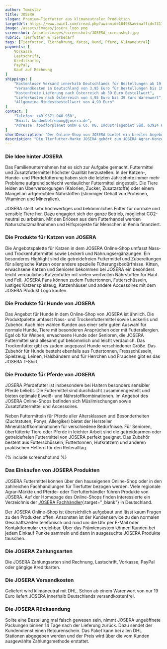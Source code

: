 ```yaml
---
author: Tomislav
title: JOSERA
slogan: Premium-Tierfutter aus klimaneutraler Produktion
targetUrl: https://www.awin1.com/cread.php?awinmid=18498&awinaffid=731132
image: /assets/images/josera_logo.png
screenshot: /assets/images/screenshots/JOSERA_screenshot.jpg
rubric: Tierfutter & Tierbedarf
tags: [Tierfutter, Tiernahrung, Katze, Hund, Pferd, Klimaneutral]
payments: [
    Vorkasse
    Lastschrift,
    Kreditkarte,
    PayPal,
    Kauf auf Rechnung
]
shippings: [
    "Kostenloser Versand innerhalb Deutschlands für Bestellungen ab 19 Euro",
    "Versandkosten in Deutschland von 3,95 Euro für Bestellungen bis 19 Euro",
    "Kostenfreie Lieferung nach Österreich ab 39 Euro Bestellwert",
    "Lieferkosten nach Österreich von 4,95 Euro bis 39 Euro Warenwert",
    "Allgemeine Mindestbestellwert von 4,99 Euro"
]
contact: [
    "Telefon: +49 9371 940 950",
    "Email: kundenbetreuung@josera.de",
    "Adresse: foodforplanet GmbH & Co. KG, Industriegebiet Süd, 63924 Kleinheubach"
]
shortDescription: "Der Online-Shop von JOSERA bietet ein breites Angebot an Tiernahrung mit der Gesundheit und den individuellen Bedürfnissen des Tieres als oberste Priorität."
description: "Die Tierfutter-Marke JOSERA gehört zum JOSERA Agrar-Konzern. Gegründet wurde die Firma in der Nachkriegszeit von Joseph und Pauline Erbacher im unterfränkischen Dorf Weilbach. Zunächst produzierten die Erbacher Futterkalk. Seitdem entwickelte sich das mittelständische Familienunternehmen ständig weiter. Unter Katzenhaltern, Hundefreunden und Reitern hat JOSERA einen sehr guten Ruf als besonders bekömmliches, magenschonendes und nahrhaftes Futter gemacht."
---
```


### Die Idee hinter JOSERA

Das Familienunternehmen hat es sich zur Aufgabe gemacht, Futtermittel und Zusatzfuttermittel höchster Qualität herzustellen. In der Katzen-, Hunde- und Pferdefütterung haben sich die letzten Jahrzehnte immer mehr Probleme aufgrund schlecht verdaulicher Futtermittel eingestellt. Die Tiere leiden an Überversorgungen (Kalorien, Zucker, Zusatzstoffe) oder einem Mangel an artgerechten Nährstoffen (stimmiger Gehalt von Proteinen, Vitaminen und Mineralien).

JOSERA stellt sehr hochwertiges und bekömmliches Futter für normale und sensible Tiere her. Dazu engagiert sich der ganze Betrieb, möglichst CO2-neutral zu arbeiten. Mit den Erlösen aus dem Futterhandel werden Naturschutzmaßnahmen und Hilfsprojekte für Menschen in Kenia finanziert.

### Die Produkte für Katzen von JOSERA

Die Angebotspalette für Katzen in dem JOSERA Online-Shop umfasst Nass- und Trockenfuttermittel sowie Leckerli und Nahrungsergänzungen. Ein besonderes Highlight sind die getreidefreien Futtermittel und Zubereitungen für allergische Katzen oder andere spezielle Fütterungsbedürfnisse. Kitten, erwachsene Katzen und Senioren bekommen bei JOSERA ein besonders leicht verdauliches Katzenfutter mit vielen wertvollen Nährstoffen für Haut und Fell. JOSERA Fans können zudem Futtertonnen, Futterschüsseln, lustiges Katzenspielzeug, Katzenhäuser und andere Accessoires mit dem JOSERA Produkt Logo kaufen.

### Die Produkte für Hunde von JOSERA

Das Angebot für Hunde in dem Online-Shop von JOSERA ist ähnlich. Die Produktpalette umfasst Nass- und Trockenfuttermittel sowie Leckerlis und Zubehör. Auch hier wählen Kunden aus einer sehr guten Auswahl für normale Hunde, Tiere mit besonderen Ansprüchen oder mit Futterallergien. Egal ob für Welpen, erwachsene Hunde oder Senioren, die JOSERA Futtermittel sind allesamt gut bekömmlich und leicht verdaulich. Das Trockenfutter gibt es zudem angepasst Hunde verschiedener Größe. Das Zubehör für Hunde besteht ebenfalls aus Futtertonnen, Fressschüsseln, Spielzeug, Leinen, Halsbändern und für Herrchen und Frauchen gibt es das JOSERA T-Shirt.

### Die Produkte für Pferde von JOSERA

JOSERA Pferdefutter ist insbesondere bei Haltern besonders sensibler Pferde beliebt. Die Futtermittel sind durchdacht zusammengestellt und bieten optimale Eiweiß- und Nährstoffkombinationen. Im Angebot des JOSERA Online-Shops befinden sich Müslimischungen sowie Zusatzfuttermittel und Accessoires.

Neben Futtermitteln für Pferde aller Altersklassen und Besonderheiten (Zuchtstuten, Ponys, Allergiker) bietet der Hersteller Mineralstoffkombinationen für verschiedene Bedürfnisse. Für Senioren, überfütterte Tiere oder Pferde in leichter Arbeit sind die getreidearmen oder getreidefreien Futtermittel von JOSERA perfekt geeignet. Das Zubehör besteht aus Futterschüsseln, Futtertonnen, Hufkratzern und anderen praktischen Helfern für den Reiteralltag.

{% include screenshot.md %}

### Das Einkaufen von JOSERA Produkten

JOSERA Futtermittel können über den hauseigenen Online-Shop oder in den zahlreichen Fachhandlungen für Tierfutter bezogen werden. Viele regionale Agrar-Märkte und Pferde- oder Tierfutterhändler führen Produkte von JOSERA. Auf der Homepage des Online-Shops finden Interessierte ein Verzeichnis der [JOSERA Fachhändler](https://fachhandel.josera.de/){:target="_blank"} in Deutschland.

Der JOSERA Online-Shop ist übersichtlich aufgebaut und lässt kaum Fragen zu den Produkten offen. Ansonsten ist der Kundenservice zu den normalen Geschäftszeiten telefonisch und rund um die Uhr per E-Mail oder Kontaktformular erreichbar. Über das Prämiensystem können Kunden bei jedem Einkauf Punkte sammeln und dann in ausgesuchte JOSERA Produkte tauschen.

### Die JOSERA Zahlungsarten

Die JOSERA Zahlungsarten sind Rechnung, Lastschrift, Vorkasse, PayPal oder gängige Kreditkarten.

### Die JOSERA Versandkosten

Geliefert wird klimaneutral mit DHL. Schon ab einem Warenwert von nur 19 Euro liefert JOSERA innerhalb Deutschlands versandkostenfrei.

### Die JOSERA Rücksendung

Sollte eine Bestellung mal falsch gewesen sein, nimmt JOSERA ungeöffnete Packungen binnen 14 Tage nach der Lieferung zurück. Dazu sendet der Kundendienst einen Retourenschein. Das Paket kann bei allen DHL Stationen abgegeben werden und der Preis wird über die vom Kunden ausgewählte Zahlungsmethode erstattet.